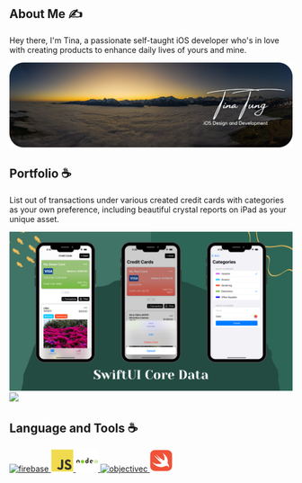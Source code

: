 ## About Me ✍️
Hey there, I'm Tina, a passionate self-taught iOS developer who's in love with creating products to enhance daily lives of yours and mine.

<p style="text-align:center"><img  src="https://github.com/MinateTina/SwiftUICoreDataSpendingTrackerMinate/blob/main/GithubBanner.png" alt="Logo" class="center"></p>



## Portfolio ☕
List out of transactions under various created credit cards with categories as your own preference, including beautiful crystal reports on iPad as your unique asset.

<p float="left">
  <img src="coreDataiPhone.png" width="540" />
  <img src="/coreDataIpad.png" width="300" />
</p>


## Language and Tools ☕

<p align="left"> <a href="https://firebase.google.com/" target="_blank" rel="noreferrer"> <img src="https://www.vectorlogo.zone/logos/firebase/firebase-icon.svg" alt="firebase" width="40" height="40"/> </a> <a href="https://developer.mozilla.org/en-US/docs/Web/JavaScript" target="_blank" rel="noreferrer"> <img src="https://raw.githubusercontent.com/devicons/devicon/master/icons/javascript/javascript-original.svg" alt="javascript" width="40" height="40"/> </a> <a href="https://nodejs.org" target="_blank" rel="noreferrer"> <img src="https://raw.githubusercontent.com/devicons/devicon/master/icons/nodejs/nodejs-original-wordmark.svg" alt="nodejs" width="40" height="40"/> </a> <a href="https://developer.apple.com/library/archive/documentation/Cocoa/Conceptual/ProgrammingWithObjectiveC/Introduction/Introduction.html" target="_blank" rel="noreferrer"> <img src="https://www.vectorlogo.zone/logos/apple_objectivec/apple_objectivec-icon.svg" alt="objectivec" width="40" height="40"/> </a> <a href="https://developer.apple.com/swift/" target="_blank" rel="noreferrer"> <img src="https://raw.githubusercontent.com/devicons/devicon/master/icons/swift/swift-original.svg" alt="swift" width="40" height="40"/> </a> </p>

